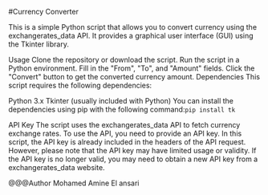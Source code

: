 #Currency Converter

This is a simple Python script that allows you to convert currency using the exchangerates_data API. It provides a graphical user interface (GUI) 
using the Tkinter library.

Usage
Clone the repository or download the script.
Run the script in a Python environment.
Fill in the "From", "To", and "Amount" fields.
Click the "Convert" button to get the converted currency amount.
Dependencies
This script requires the following dependencies:

Python 3.x
Tkinter (usually included with Python)
You can install the dependencies using pip with the following command:`pip install tk`

API Key
The script uses the exchangerates_data API to fetch currency exchange rates. To use the API, you need to provide an API key. In this script, the API key is already
included in the headers of the API request. However, please note that the API key may have limited usage or validity.
If the API key is no longer valid, you may need to obtain a new API key from a exchangerates_data website.

@@@Author
    Mohamed Amine El ansari
